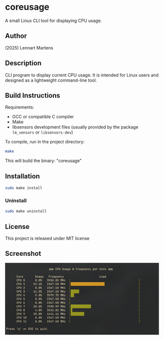 # coreusage

A small Linux CLI tool for displaying CPU usage.

## Author

(2025) Lennart Martens

## Description

CLI program to display current CPU usage. It is intended for Linux users and designed as a lightweight command-line tool.

## Build Instructions

Requirements:

- GCC or compatible C compiler
- Make
- libsensors development files (usually provided by the package `lm_sensors` or `libsensors-dev`)

To compile, run in the project directory:

```bash
make
```

This will build the binary: "coreusage"

## Installation

```bash
sudo make install
```

### Uninstall 

```bash
sudo make uninstall
```

## License

This project is released under MIT license

## Screenshot

![screenshot](screenshot.jpg)

